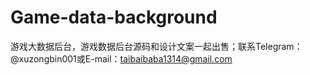 # Game-data-background
游戏大数据后台，游戏数据后台源码和设计文案一起出售；联系Telegram：@xuzongbin001或E-mail：taibaibaba1314@gmail.com
